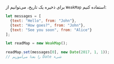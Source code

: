 
برای ذخیره یک تاریخ، می‌توانیم از `WeakMap` استفاده کنیم:

```js
let messages = [
  {text: "Hello", from: "John"},
  {text: "How goes?", from: "John"},
  {text: "See you soon", from: "Alice"}
];

let readMap = new WeakMap();

readMap.set(messages[0], new Date(2017, 1, 1));
// را بعدا می‌آموزیم Date شیء
```
